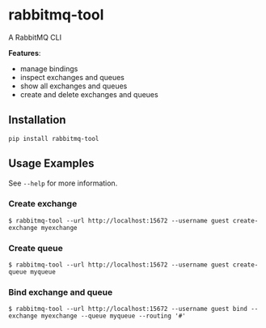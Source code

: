 # rabbitmq-tool
A RabbitMQ CLI

**Features**:
- manage bindings
- inspect exchanges and queues
- show all exchanges and queues
- create and delete exchanges and queues


## Installation
```
pip install rabbitmq-tool
```

## Usage Examples
See `--help` for more information.

### Create exchange
```
$ rabbitmq-tool --url http://localhost:15672 --username guest create-exchange myexchange

```

### Create queue
```
$ rabbitmq-tool --url http://localhost:15672 --username guest create-queue myqueue
```

### Bind exchange and queue
```
$ rabbitmq-tool --url http://localhost:15672 --username guest bind --exchange myexchange --queue myqueue --routing '#'
```
